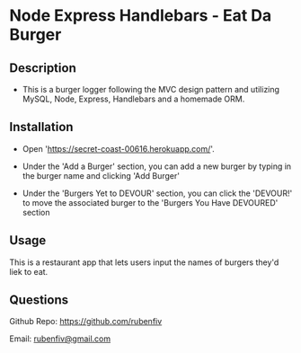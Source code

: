 # Node Express Handlebars - Eat Da Burger

## Description 

  * This is a burger logger following the MVC design pattern and utilizing MySQL, Node, Express, Handlebars and a homemade ORM.
  
## Installation

   * Open 'https://secret-coast-00616.herokuapp.com/'.
 
   * Under the 'Add a Burger' section, you can add a new burger by typing in the burger name and clicking 'Add Burger'

   * Under the 'Burgers Yet to DEVOUR' section, you can click the 'DEVOUR!' to move the associated burger to the 'Burgers You Have DEVOURED' section

## Usage 

  This is a restaurant app that lets users input the names of burgers they'd liek to eat.

## Questions

Github Repo: https://github.com/rubenfiv

Email: rubenfiv@gmail.com
